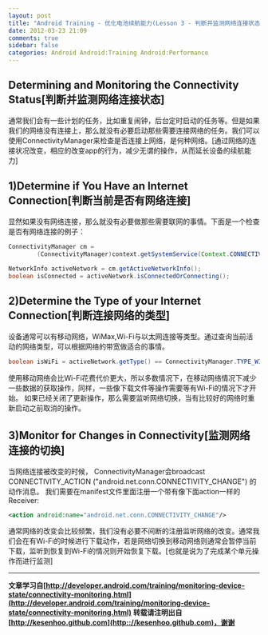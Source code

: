 ```yaml
---
layout: post
title: "Android Training - 优化电池续航能力(Lesson 3 - 判断并监测网络连接状态)"
date: 2012-03-23 21:09
comments: true
sidebar: false
categories: Android Android:Training Android:Performance
---
```


## Determining and Monitoring the Connectivity Status[判断并监测网络连接状态]
通常我们会有一些计划的任务，比如重复闹钟，后台定时启动的任务等。但是如果我们的网络没有连接上，那么就没有必要启动那些需要连接网络的任务。我们可以使用ConnectivityManager来检查是否连接上网络，是何种网络。[通过网络的连接状况改变，相应的改变app的行为，减少无谓的操作，从而延长设备的续航能力]

## 1)Determine if You Have an Internet Connection[判断当前是否有网络连接]
显然如果没有网络连接，那么就没有必要做那些需要联网的事情。下面是一个检查是否有网络连接的例子：

<!-- More -->

```java
ConnectivityManager cm =  
        (ConnectivityManager)context.getSystemService(Context.CONNECTIVITY_SERVICE);  
   
NetworkInfo activeNetwork = cm.getActiveNetworkInfo();  
boolean isConnected = activeNetwork.isConnectedOrConnecting();  
```
## 2)Determine the Type of your Internet Connection[判断连接网络的类型]
设备通常可以有移动网络，WiMax,Wi-Fi与以太网连接等类型。通过查询当前活动的网络类型，可以根据网络的带宽做适合的事情。
```java
boolean isWiFi = activeNetwork.getType() == ConnectivityManager.TYPE_WIFI;  
```
使用移动网络会比Wi-Fi花费代价更大，所以多数情况下，在移动网络情况下减少一些数据的获取操作，同样，一些像下载文件等操作需要等有Wi-Fi的情况下才开始。
如果已经关闭了更新操作，那么需要监听网络切换，当有比较好的网络时重新启动之前取消的操作。

## 3)Monitor for Changes in Connectivity[监测网络连接的切换]
当网络连接被改变的时候， ConnectivityManager会broadcast CONNECTIVITY_ACTION ("android.net.conn.CONNECTIVITY_CHANGE") 的动作消息。
我们需要在manifest文件里面注册一个带有像下面action一样的Receiver:
```xml
<action android:name="android.net.conn.CONNECTIVITY_CHANGE"/>  
```
通常网络的改变会比较频繁，我们没有必要不间断的注册监听网络的改变。通常我们会在有Wi-Fi的时候进行下载动作，若是网络切换到移动网络则通常会暂停当前下载，监听到恢复到Wi-Fi的情况则开始恢复下载。[也就是说为了完成某个单元操作而进行监测]

***
**文章学习自[http://developer.android.com/training/monitoring-device-state/connectivity-monitoring.html](http://developer.android.com/training/monitoring-device-state/connectivity-monitoring.html)**
**转载请注明出自[http://kesenhoo.github.com](http:://kesenhoo.github.com)，谢谢**

